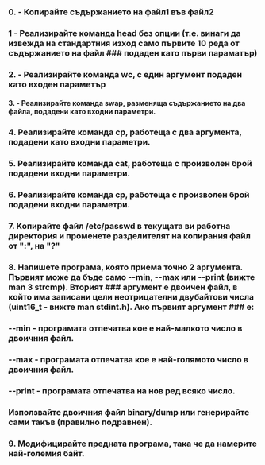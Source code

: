 ### 0. - Копирайте съдържанието на файл1 във файл2


### 1 - Реализирайте команда head без опции (т.е. винаги да извежда на стандартния изход само първите 10 реда от съдържанието на файл ### подаден като първи параматър)


### 2. - Реализирайте команда wc, с един аргумент подаден като входен параметър


#### 3. - Реализирайте команда swap, разменяща съдържанието на два файла, подадени като входни параметри.

### 4. Реализирайте команда cp, работеща с два аргумента, подадени като входни параметри.

### 5. Реализирайте команда cat, работеща с произволен брой подадени входни параметри.

### 6. Реализирайте команда cp, работеща с произволен брой подадени входни параметри.

### 7. Koпирайте файл /etc/passwd в текущата ви работна директория и променете разделителят на копирания файл от ":", на "?"

### 8. Напишете програма, която приема точно 2 аргумента. Първият може да бъде само --min, --max или --print (вижте man 3 strcmp). Вторият ### аргумент е двоичен файл, в който има записани цели неотрицателни двубайтови числа (uint16_t - вижте man stdint.h). Ако първият аргумент ### е:

### --min - програмата отпечатва кое е най-малкото число в двоичния файл.
### --max - програмата отпечатва кое е най-голямото число в двоичния файл.
### --print - програмата отпечатва на нов ред всяко число.
### Използвайте двоичния файл binary/dump или генерирайте сами такъв (правилно подравнен).

### 9. Модифицирайте предната програма, така че да намерите най-големия байт.
